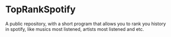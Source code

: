 # TopRankSpotify
A public repository, with a short program that allows you to rank you history in spotify,  like musics most listened, artists most listened and etc.
